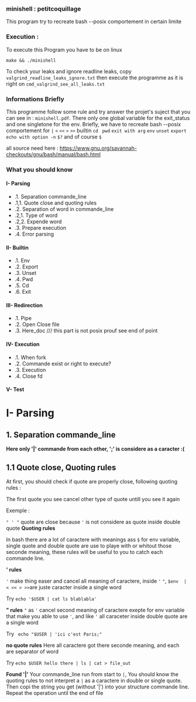 
### minishell : petitcoquillage 

This program try to recreate bash --posix comportement in certain limite

### Execution :
To execute this Program you have to be on linux 
```
make && ./minishell
```
To check your leaks and ignore readline leaks, copy ```valgrind_readline_leaks_ignore.txt``` then execute the programme as it is right on ```cmd_valgrind_see_all_leaks.txt``` 

### Informations Briefly
This programme follow some rule and try answer the projet's suject that you can see in : ```minishell.pdf```.
There only one global variable for the exit_status and one singletone for the env.
Briefly, we have to recreate bash --posix comportement for ```|``` ```<``` ```<<``` ```>``` ```>>``` builtin ```cd ``` ```pwd``` ```exit with arg``` ```env``` ```unset``` ```export``` ```echo with option -n``` ```$?``` and of course ```$```

all source need here :
https://www.gnu.org/savannah-checkouts/gnu/bash/manual/bash.html

### What you should know
#### I- Parsing
- .1. Separation commande_line
- .1,1. Quote close and quoting rules
- .2. Separation of word in commande_line
- .2,1. Type of word
- .2,2. Expende word
- .3. Prepare execution
- .4. Error parsing

#### II- Builtin
- .1. Env
- .2. Export
- .3. Unset
- .4. Pwd
- .5. Cd
- .6. Exit

#### III- Redirection
- .1. Pipe
- .2. Open Close file
- .3. Here_doc /// this part is not posix prouf see end of point
 
#### IV- Execution
- .1. When fork
- .2. Commande exist or right to execute?
- .3. Execution
- .4. Close fd
 
#### V- Test

# I- Parsing
## 1. Separation commande_line
**Here only '|' commande from each other, ';' is considere as a caracter :(**
## 1.1 Quote close, Quoting rules
At first, you should check if quote are properly close, following quoting rules :

The first quote you see cancel other type of quote untill you see it again 

Exemple :

```" ' "``` quote are close because ```'``` is not considere as quote inside double quote
**Quoting rules**

In bash there are a lot of caractere with meanings ass ```$``` for env variable, single quote and double quote are use to playe with or whitout those seconde meaning, these rules will be useful to you to catch each commande line.

**' rules**

```'``` make thing easer and cancel all meaning of caractere, inside ```'``` ```"```, ```$env``` ``` ``` ```|``` ```< << > >>```are juste caracter inside a single word

Try ```echo '$USER | cat ls blablabla'```

**" rules**
```"``` as ```'``` cancel second meaning of caractere exepte for env variable that make you able to use ```'```, and like ```'``` all caraceter inside double quote are a single word

Try ``` echo "$USER | 'ici c'est Paris;"```

**no quote rules**
Here all caractere got there seconde meaning, and each ``` ``` are separator of word

Try ```echo $USER hello there | ls | cat > file_out```



**Found '|'**
Your commande_line run from start to ```|```, You should know the quoting rules to not interpret a ```|``` as a caractere in double or single quote.
Then copi the string you get (without '|') into your structure commande line. 
Repeat the operation until the end of file

